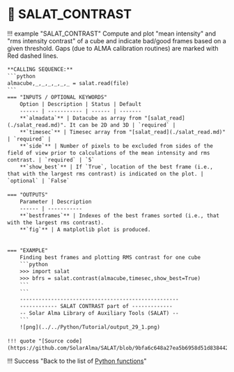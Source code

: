 # :low_brightness: SALAT_CONTRAST

!!! example "SALAT_CONTRAST"
	Compute and plot "mean intensity" and "rms intensity contrast" of a cube and indicate bad/good frames based on a given threshold. Gaps (due to ALMA calibration routines) are marked with Red dashed lines.
	
	**CALLING SEQUENCE:**
	```python
	almacube,_,_,_,_,_,_ = salat.read(file)
	```
	=== "INPUTS / OPTIONAL KEYWORDS"
		Option | Description | Status | Default
		------ | ----------- | ------ | -------
		**`almadata`** | Datacube as array from "[salat_read](./salat_read.md)". It can be 2D and 3D | `required` | 
		**`timesec`** | Timesec array from "[salat_read](./salat_read.md)" | `required` | 
		**`side`** | Number of pixels to be excluded from sides of the field of view prior to calculations of the mean intensity and rms contrast. | `required` | `5`
		**`show_best`** | If `True`, location of the best frame (i.e., that with the largest rms contrast) is indicated on the plot. | `optional` | `False`
	
	=== "OUTPUTS"
		Parameter | Description
		------ | -----------
		**`bestframes`** | Indexes of the best frames sorted (i.e., that with the largest rms contrast).
		**`fig`** | A matplotlib plot is produced.

		
	=== "EXAMPLE"
		Finding best frames and plotting RMS contrast for one cube
		```python
		>>> import salat
		>>> bfrs = salat.contrast(almacube,timesec,show_best=True)
		```	
		```
		---------------------------------------------------
		------------ SALAT CONTRAST part of -------------
		-- Solar Alma Library of Auxiliary Tools (SALAT) --
		```
		![png](../../Python/Tutorial/output_29_1.png)
	
	!!! quote "[Source code](https://github.com/SolarAlma/SALAT/blob/9bfa6c648a27ea5b6958d51d8384420ec9096642/Python/salat.py#L760)"

!!! Success "Back to the list of [Python functions](../python.md)"
